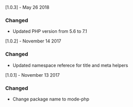 [1.0.3] - May 26 2018

### Changed
- Updated PHP version from 5.6 to 7.1

[1.0.2] - November 14 2017

### Changed
- Updated namespace referece for title and meta helpers

[1.0.1] - November 13 2017
### Changed
- Change package name to mode-php